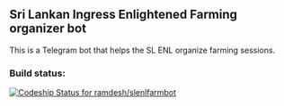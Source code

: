 ## Sri Lankan Ingress Enlightened Farming organizer bot

This is a Telegram bot that helps the SL ENL organize farming sessions.

### Build status: 

[ ![Codeship Status for ramdesh/slenlfarmbot](https://codeship.com/projects/60a74fe0-10f0-0133-8c84-1609f45f6bc8/status?branch=master)](https://codeship.com/projects/92120)
